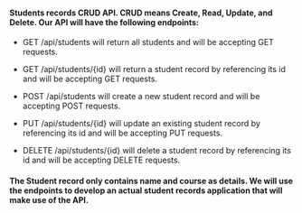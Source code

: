 

#### Students records CRUD API. CRUD means Create, Read, Update, and Delete. Our API will have the following endpoints:

- GET /api/students will return all students and will be accepting GET requests.

- GET /api/students/{id} will return a student record by referencing its id and will be accepting GET requests.

- POST /api/students will create a new student record and will be accepting POST requests.

- PUT /api/students/{id} will update an existing student record by referencing its id and will be accepting PUT requests.

- DELETE /api/students/{id} will delete a student record by referencing its id and will be accepting DELETE requests.

#### The Student record  only contains name and course as details. We will  use the endpoints to develop an actual student records application that will make use of the API.